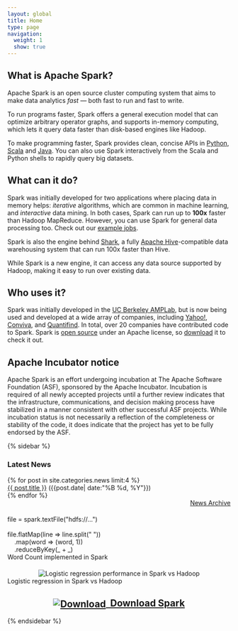 ```yaml
---
layout: global
title: Home
type: page
navigation:
  weight: 1
  show: true
---
```

## What is Apache Spark?

Apache Spark is an open source cluster computing system that aims to make data analytics <em>fast</em> — both fast to run and fast to write.

To run programs faster, Spark offers a general execution model that can optimize arbitrary operator graphs, and supports in-memory computing, which lets it query data faster than disk-based engines like Hadoop.

To make programming faster, Spark provides clean, concise APIs in
<a href="{{site.url}}docs/latest/quick-start.html#a-standalone-job-in-python" >Python</a>,
<a href="http://www.scala-lang.org" onclick="javascript:_gaq.push(['_trackEvent','outbound-article','http://www.scala-lang.org']);">Scala</a> and
<a href="{{site.url}}docs/latest/quick-start.html#a-standalone-job-in-java">Java</a>.
You can also use Spark interactively from the Scala and Python shells to rapidly query big datasets.

## What can it do?

Spark was initially developed for two  applications where placing data in memory helps: <em>iterative</em> algorithms, which are common in machine learning, and <em>interactive</em> data mining. In both cases, Spark can run up to <b>100x</b> faster than Hadoop MapReduce. However, you can use Spark for general data processing too. Check out our <a href="{{site.url}}examples.html" >example jobs</a>.

Spark is also the engine behind <a href="http://shark.cs.berkeley.edu" onclick="javascript:_gaq.push(['_trackEvent','outbound-article','http://shark.cs.berkeley.edu']);">Shark</a>, a fully <a href="http://hive.apache.org" onclick="javascript:_gaq.push(['_trackEvent','outbound-article','http://hive.apache.org']);">Apache Hive</a>-compatible data warehousing system that can run 100x faster than Hive.

While Spark is a new engine, it can access any data source supported by Hadoop, making it easy to run over existing data.

## Who uses it?
Spark was initially developed in the <a href="https://amplab.cs.berkeley.edu" onclick="javascript:_gaq.push(['_trackEvent','outbound-article','http://amplab.cs.berkeley.edu']);">UC Berkeley AMPLab</a>, but is now being used and developed at a wide array of companies, including <a href="http://www.yahoo.com" onclick="javascript:_gaq.push(['_trackEvent','outbound-article','http://www.yahoo.com']);">Yahoo!</a>, <a href="http://www.conviva.com" onclick="javascript:_gaq.push(['_trackEvent','outbound-article','http://www.conviva.com']);">Conviva</a>, and <a href="http://www.quantifind.com" onclick="javascript:_gaq.push(['_trackEvent','outbound-article','http://www.quantifind.com']);">Quantifind</a>.
In total, over 20 companies have contributed code to Spark.
Spark is <a href="https://github.com/mesos/spark" onclick="javascript:_gaq.push(['_trackEvent','outbound-article','http://github.com']);">open source</a> under an Apache license, so <a href="{{site.url}}downloads.html" >download</a> it to check it out.

## Apache Incubator notice
Apache Spark is an effort undergoing incubation at The Apache Software Foundation (ASF), sponsored by the Apache Incubator. Incubation is required of all newly accepted projects until a further review indicates that the infrastructure, communications, and decision making process have stabilized in a manner consistent with other successful ASF projects. While incubation status is not necessarily a reflection of the completeness or stability of the code, it does indicate that the project has yet to be fully endorsed by the ASF.

{% sidebar %}
  <h3 class="widget-title">Latest News</h3>
  <div class="latestnewswidget">
    {% for post in site.categories.news limit:4 %}
      <div><a href="{{ post.url }}">{{ post.title }}</a> <span class="post-info">({{post.date| date:"%B %d, %Y"}})</span></div>
    {% endfor %}
  </div>

  <div style="text-align:right"><a href="{{site.url}}news/index.html">News Archive</a></div>

  <!-- Not porting the following to Pygments since it becomes a lot less colorful -->

  <div class="code" style="margin-top: 20px;">
    file = spark.textFile(<span class="string">"hdfs://..."</span>)<br>
    &nbsp;<br>
    file.<span class="sparkop">flatMap</span>(<span class="closure">line =&gt; line.split(" ")</span>)<br>
    &nbsp;&nbsp;&nbsp;&nbsp;.<span class="sparkop">map</span>(<span class="closure">word =&gt; (word, 1)</span>)<br>
    &nbsp;&nbsp;&nbsp;&nbsp;.<span class="sparkop">reduceByKey</span>(<span class="closure">_ + _</span>)
  </div>
  <div class="caption">Word Count implemented in Spark</div>

  <div align="center" style="margin-top: 20px;">
    <img src="{{site.url}}images/spark-lr.png" alt="Logistic regression performance in Spark vs Hadoop">
  </div>
  <div class="caption">Logistic regression in Spark vs Hadoop</div>
  <h2 style="text-align:center"><a href="{{site.url}}downloads"><img src="{{site.url}}images/download.png" alt="Download" style="vertical-align: middle">&nbsp;&nbsp;Download Spark</a></h2>
{% endsidebar %}

